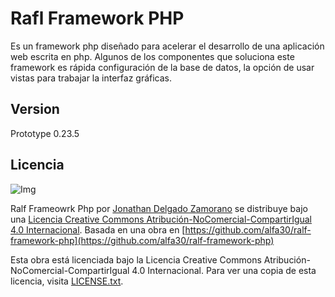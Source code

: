 Rafl Framework PHP
==================

Es un framework php diseñado para acelerar el desarrollo de una aplicación web escrita en php.
Algunos de los componentes que soluciona este framework es rápida configuración de la base de datos, la opción de usar vistas para trabajar la interfaz gráficas.

Version
-------
Prototype 0.23.5

Licencia
--------

![Img](http://i.creativecommons.org/l/by-nc-sa/4.0/88x31.png)

Ralf Frameowrk Php por [Jonathan Delgado Zamorano](http://jonad.in/) se distribuye bajo una [Licencia Creative Commons Atribución-NoComercial-CompartirIgual 4.0 Internacional](http://creativecommons.org/licenses/by-nc-sa/4.0/). Basada en una obra en [https://github.com/alfa30/ralf-framework-php](https://github.com/alfa30/ralf-framework-php)

Esta obra está licenciada bajo la Licencia Creative Commons Atribución-NoComercial-CompartirIgual 4.0 Internacional. Para ver una copia de esta licencia, visita [LICENSE.txt](https://raw.github.com/alfa30/ralf-framework-php/master/LICENSE.txt).
